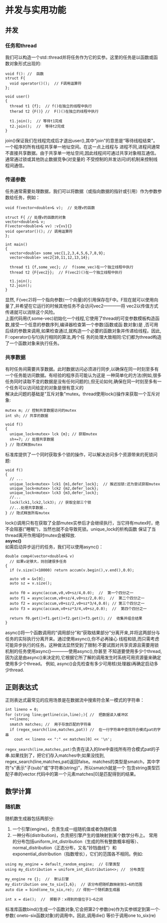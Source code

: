 # 并发与实用功能
## 并发
### 任务和thread
我们可以构造一个std::thread并将任务作为它的实参。这里的任务是以函数或函数对象形式出现的:
```
void f(): //  函数
struct F{
  void operator()();  // F调用运算符
};

void user()
{
  thread t1 {f};  // f()在独立的线程中执行
  therad t2 {F()} //  F()()在独立的线程中执行
  
  t1.join();  // 等待t1完成  
  t2.join();  //  等待t2完成
}
```
join()保证我们在线程完成后才退出user(),其中"join"的意思是“等待线程结束"。一个程序的所有线程共享单一地址空间。在这一点上线程与
进程不同,进程间通常不直接共享数据。由于共享单一地址空间,因此线程间可通过共享对象相互通信。通常通过锁或其他防止数据竞争(对变量的
不受控制的并发访问)的机制来控制线程间通信。  
### 传递参数
任务通常需要处理数据，我们可以将数据（或指向数据的指针或引用）作为参数参数给任务，例如：
```
void f(vector<double>& v);  // 处理v的函数

struct F{ // 处理v的函数的对象
vector<double>& v;
F(vector<double>& vv) :v{vv}{}
void operator()(); // 调用运算符
};

int main()
{
  vector<double> some_vec{1,2,3,4,5,6,7,8,9};
  vector<double> vec2{10,11,12,13,14};
  
  thread t1 {f,some_vec}; //  f(some_vec)在一个独立线程中执行
  thread t2 {F{vec2}};  // F(vec2)()在一个独立线程中执行
  
  t1.join();
  t2.join();
}
```

显然, F{vec2)将一个指向参数(一个向量)的引用保存在F中。F现在就可以使用向量了,并希望在它运行的时候其他任务不会访问vec2————将
vec2以传值方式传递就可以消除这个风险。  
上面代码用{f,some-vec)初始化一个线程,它使用了thread的可变参数模板构造函数,接受一个任意的参数序列,编译器检查第一个参数(函数或函
数对象)是 ,否可用后续的参数来调用,如果检查通过,就构造一个必要的函数对象并传递给线程。因此, F::operator()与f()执行相同的算法,两个任
务的处理大致相同:它们都为thread构造了一个函数对象来执行任务。  

### 共享数据
有时任务间需要共享数据。此时数据访问必须进行同步,以确保在同一时刻至多有一个任务能访问数据。有经验的程序员可能认为这是
一种简单化的方法(例如,很多任务同时读取不变的数据是没有任何问题的),但无论如何,确保在同一时刻至多有一个任务可以访问给定的对象是很有意义的  
解决此问题的基础是"互斥对象"mutex。thread使用lock()操作来获取一个互斥对象:
```
mutex m; // 控制共享数据访问的mutex
int sh; // 共享的数据

void f()
{
  unique_lock<mutex> lck {m}; // 获取mutex
  sh+=7; // 处理共享数据
} // 隐式释放mutex
```

标准库提供了一个同时获取多个锁的操作，可以解决访问多个资源带来的死锁问题:
```
void f()
{
  // ...
  unique_lock<mutex> lck1 {m1,defer_lock};  // 推迟加锁:还为尝试获取mutex
  unique_lock<mutex> lck2 {m2,defer_lock};
  unique_lock<mutex> lck3 {m3,defer_lock};
  //...
  lock(lck1,lck2,lck3); // 获取全部三个锁
  //...处理共享数据..
} // 隐式释放所有mutex
```
lock()调用只有在获取了全部mutex实参后才会继续执行，当它持有mutex时，绝不会阻塞("睡眠")，当然也就不会导致死锁。unique_lock的析构函数
保证了当thread离开作用域时mutex会被释放.  
**async()**  
如需启动异步运行的任务，我们可以使用async()：
```
double comp4(vector<double>& v)
  // 如果v足够大，则创建很多任务
{
  if (v.size()<10000) return accum(v.begin(),v.end(),0.0);
  
  auto v0 = &v[0];
  auto sz = v.size();
  
  auto f0 = async(accum,v0,v0+sz/4,0.0);  //  第一个四分之一
  auto f1 = async(accum,v0+sz/4,v0+sz/2,0.0);  //  第二个四分之一
  auto f2 = async(accum,v0+sz/2,v0+sz*3/4,0.0); // 第三个四分之一
  auto f3 = async(accaum,v0+sz*3/4,v0+sz,0.0);  //  第四个四分之一
  
  return f0.get()+f1.get()+f2.get()+f3.get(); //  收集并组合结果
}
```
async()将一个函数调用的“调用部分”和“获取结果部分”分离开来,并将这两部分与任务的实际执行分离开来。通过使用async(),你不必再操心
线程和锁,而只需考虑可能异步执行的任务。这种做法显然受到了限制:不要试图对共享资源且需要用锁机制的任务使用async()————使用async(),你甚至
不知道要使用多少个thread,因为这是由async()来决定的,它根据它所了解的调用发生时系统可用资源量来确定使用多少个thread。
例如, async()会先检查有多少可用核(处理器)再确定启动多少thread.  

## 正则表达式
正则表达式最常见的应用场景是在数据流中搜索符合某一模式的字符串：
```
int lineno = 0;
for (string line;getline(cin,line);){ //  把数据读入缓冲区
  ++lineno;
  smatch matches; //  用于存放匹配的字符串
  if (regex_search(line,matches,pat)) //  在一行字符串中查找符合模式pat的字串
    cout << lineno << ":" << matches[0] << '\n';
```

`regex_search(line,matches,pat)`负责在读入的line中查找所有符合模式pat的子串.如果找到了，把它们存入matches中;如果没找到,
regex_search(line,matches,pat)返回false。matches的类型是smatch，其中字符"s"表示"子(sub)"或"字符串(string)"，所以smatch就是一个
包含string类型匹配子串的vector.代码中的第一个元素matches[0]是匹配得到的结果。  

## 数学计算
### 随机数
随机数生成器包括两部分:  
1. 一个引擎(engine)，负责生成一组随机值或者伪随机值
2. 一种分布(distribution)，负责把引擎产生的值映射到某个数学分布上。
常用的分布包括uniform_int_distribution（生成的所有整数概率相等）、normal_distribution（正态分布，又名“铃铛曲线”）和
exponential_distribution（指数增长），它们的范围各不相同。例如:
```
using my_engine = default_random_engine;  // 引擎类型
using my_distribution = uniform_int_distribution<>; //  分布类型

my_engine re {};  //  默认引擎
my_distribution one_to_six{1,6};  // 该分布把随机数映射到1~6的范围
auto die = bind(one_to_six,re); // 得到一个随机数生成器

int x = die();  //  掷骰子：x得到的值位于1~6之间
```
标准库函数bind()生成一个函数对象,它会把第2个参数(re)作为实参绑定到第一个·参数( oneto-six函数对象)的调用中。因此,调用die()
等价于调用one to_six(re)
